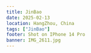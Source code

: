 ```yaml
---
title: JinBao
date: 2025-02-13
location: HangZhou, China
tags: ["JinBao"]
footer: Shot on IPhone 14 Pro
banner: IMG_2611.jpg
---
```


<!--more--> 